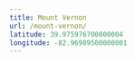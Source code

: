 ```yaml
---
title: Mount Vernon
url: /mount-vernon/
latitude: 39.975976700000004
longitude: -82.96989500000001
---
```

